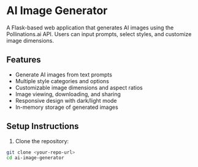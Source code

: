 # AI Image Generator

A Flask-based web application that generates AI images using the Pollinations.ai API. Users can input prompts, select styles, and customize image dimensions.

## Features

- Generate AI images from text prompts
- Multiple style categories and options
- Customizable image dimensions and aspect ratios
- Image viewing, downloading, and sharing
- Responsive design with dark/light mode
- In-memory storage of generated images

## Setup Instructions

1. Clone the repository:
```bash
git clone <your-repo-url>
cd ai-image-generator